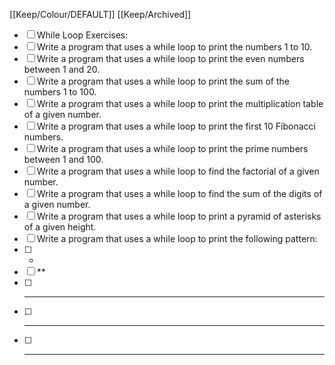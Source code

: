 [[Keep/Colour/DEFAULT]] [[Keep/Archived]] 

- [ ] While Loop Exercises:
- [ ] Write a program that uses a while loop to print the numbers 1 to 10.
- [ ] Write a program that uses a while loop to print the even numbers between 1 and 20.
- [ ] Write a program that uses a while loop to print the sum of the numbers 1 to 100.
- [ ] Write a program that uses a while loop to print the multiplication table of a given number.
- [ ] Write a program that uses a while loop to print the first 10 Fibonacci numbers.
- [ ] Write a program that uses a while loop to print the prime numbers between 1 and 100.
- [ ] Write a program that uses a while loop to find the factorial of a given number.
- [ ] Write a program that uses a while loop to find the sum of the digits of a given number.
- [ ] Write a program that uses a while loop to print a pyramid of asterisks of a given height.
- [ ] Write a program that uses a while loop to print the following pattern:
- [ ] *
- [ ] **
- [ ] ***
- [ ] ****
- [ ] *****
